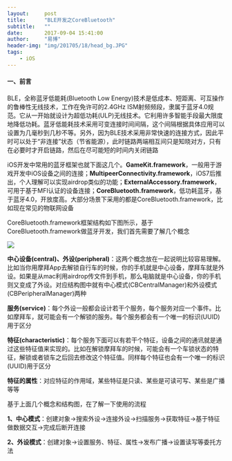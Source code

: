 ```yaml
---
layout:     post
title:      "BLE开发之CoreBluetooth"
subtitle:   ""
date:       2017-09-04 15:41:00
author:     "易博"
header-img: "img/201705/18/head_bg.JPG"
tags:
    - iOS
---
```


####  一、前言

BLE，全称蓝牙低能耗(Bluetooth Low Energy)技术是低成本、短距离、可互操作的鲁棒性无线技术，工作在免许可的2.4GHz ISM射频频段，隶属于蓝牙4.0规范。它从一开始就设计为超低功耗(ULP)无线技术。它利用许多智能手段最大限度地降低功耗。蓝牙低能耗技术采用可变连接时间间隔，这个间隔根据具体应用可以设置为几毫秒到几秒不等。另外，因为BLE技术采用非常快速的连接方式，因此平时可以处于“非连接”状态（节省能源），此时链路两端相互间只是知晓对方，只有在必要时才开启链路，然后在尽可能短的时间内关闭链路

iOS开发中常用的蓝牙框架也就下面这几个。**GameKit.framework**，一般用于游戏开发中iOS设备之间的连接；**MultipeerConnectivity.framework**，iOS7后推出，个人理解可以实现airdrop类似的功能；**ExternalAccessory.framework**，可用于基于MFI认证的设备连接；**CoreBluetooth.framework**，低功耗蓝牙，基于蓝牙4.0，开放度高。大部分场景下采用的都是CoreBluetooth.framework，比如现在常见的物联网设备

CoreBluetooth.framework框架结构如下图所示，基于CoreBluetooth.framework做蓝牙开发，我们首先需要了解几个概念

![](http://www.xttxqjfg.cn/img/201709/04/01001.png)

**中心设备(central)、外设(peripheral)**：这两个概念放在一起说明比较容易理解。比如当你用摩拜App去解锁自行车的时候，你的手机就是中心设备，摩拜车就是外设。如果是从mac利用airdrop传文件到手机，那么电脑就是中心设备，你的手机则又变成了外设。对应结构图中就有中心模式(CBCentralManager)和外设模式(CBPeripheralManager)两种

**服务(service)**：每个外设一般都会设计若干个服务，每个服务对应一个事件。比如摩拜车，就可能会有一个解锁的服务。每个服务都会有一个唯一的标识(UUID)用于区分

**特征(characteristic)**：每个服务下面可以有若干个特征，设备之间的通讯就是通过这些特征值来实现的。比如在解锁摩拜车的时候，可能会有一个车锁状态的特征，解锁或者锁车之后回去修改这个特征值。同样每个特征也会有一个唯一的标识(UUID)用于区分

**特征的属性**：对应特征的作用域，某些特征是只读、某些是可读可写、某些是广播等等

基于上面几个概念和结构图，在了解一下使用的流程

**1、中心模式**：创建对象->搜索外设->连接外设->扫描服务->获取特征->基于特征做数据交互->完成后断开连接

**2、外设模式**：创建对象->设置服务、特征、属性->发布广播->设置读写等委托方法
